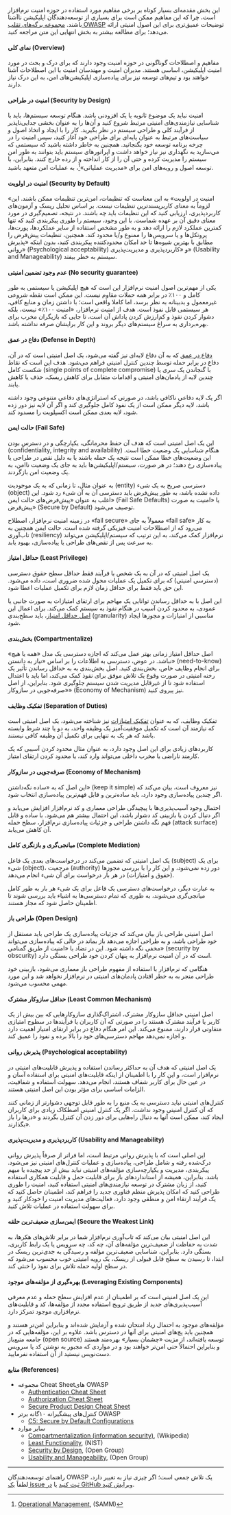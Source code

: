 این بخش مقدمه‌ای بسیار کوتاه بر برخی مفاهیم مورد استفاده در حوزه امنیت نرم‌افزار است، چرا که این مفاهیم
ممکن است برای بسیاری از توسعه‌دهندگان اپلیکیشن ناآشنا باشند. [مجموعه برگه‌های تقلب OWASP](https://cheatsheetseries.owasp.org/)
توضیحات عمیق‌تری برای این اصول امنیتی ارائه می‌دهد؛ برای مطالعه بیشتر به بخش انتهایی این متن مراجعه کنید.

#### نمای کلی (Overview)

مفاهیم و اصطلاحات گوناگونی در حوزه امنیت وجود دارند که برای درک و بحث در مورد امنیت اپلیکیشن، اساسی
هستند. مدیران امنیت و مهندسان امنیت با این اصطلاحات آشنا خواهند بود و تیم‌های توسعه نیز برای پیاده‌سازی
اپلیکیشن‌های امن، به این درک نیاز دارند.

#### امنیت در طراحی (Security by Design)

امنیت نباید یک موضوع ثانویه یا یک افزودنی باشد. هنگام توسعه سیستم‌ها، باید با شناسایی نیازمندی‌های
امنیتی مرتبط شروع کنید و آن‌ها را به عنوان بخشی جدایی‌ناپذیر از فرآیند کلی و طراحی سیستم در نظر بگیرید.
کار را با ایجاد و اتخاذ اصول و سیاست‌های مرتبط به عنوان پایه‌ای برای طراحی خود آغاز کنید، سپس امنیت را
در چرخه برنامه توسعه خود بگنجانید. همچنین به خاطر داشته باشید که سیستمی که می‌سازید به نگهداری نیز
نیاز خواهد داشت و اپراتورهای سیستم باید بتوانند به طور امن سیستم را مدیریت کرده و حتی آن را از کار
انداخته و از رده خارج کنند. بنابراین، با توسعه اصول و رویه‌های امن برای «مدیریت عملیاتی»[^1]،
به عملیات امن متعهد باشید.

#### امنیت در اولویت (Security by Default)

«امنیت در اولویت» به این معناست که تنظیمات، امن‌ترین تنظیمات ممکن باشند. این لزوماً به معنای
کاربرپسندترین تنظیمات نیست. بر اساس تحلیل ریسک و آزمون‌های کاربردپذیری، ارزیابی کنید که این تنظیمات
باید چه باشند. در نتیجه، تصمیم‌گیری در مورد معنای دقیق آن بر عهده شماست. با این وجود، سیستم را طوری
پیکربندی کنید که تنها کمترین عملکرد لازم را ارائه دهد و به طور مشخص استفاده از سایر عملکردها، پورت‌ها،
پروتکل‌ها و یا سرویس‌ها را ممنوع و/یا محدود کند. همچنین، تنظیمات پیش‌فرض را مطابق با بهترین شیوه‌ها
تا حد امکان محدودکننده پیکربندی کنید، بدون اینکه «پذیرش روانی» (Psychological acceptability) و
«کاربردپذیری و مدیریت‌پذیری» (Usability and Manageability) سیستم به خطر بیفتد.

#### عدم وجود تضمین امنیتی (No security guarantee)

یکی از مهم‌ترین اصول امنیت نرم‌افزار این است که هیچ اپلیکیشن یا سیستمی به طور کامل و ۱۰۰٪ در برابر
همه حملات مقاوم نیست. این ممکن است نقطه شروعی غیرمعمول و بدبینانه به نظر برسد، اما کاملا واقعی است؛
با داشتن زمان و منابع کافی، هر سیستمی قابل نفوذ است. هدف از امنیت نرم‌افزار، «امنیت ۱۰۰٪» نیست،
بلکه دشوار کردن نفوذ و کم‌ارزش کردن پاداش آن است، تا جایی که بازیگران مخرب برای بهره‌برداری به سراغ
سیستم‌های دیگر بروند و این کار برایشان صرفه نداشته باشد.

#### دفاع در عمق (Defense in Depth)

[دفاع در عمق](https://cheatsheetseries.owasp.org/cheatsheets/Secure_Product_Design_Cheat_Sheet.html#2-the-principle-of-defense-in-depth)
که به آن دفاع لایه‌ای نیز گفته می‌شود، یک اصل امنیتی است که در آن، دفاع در برابر حمله توسط چندین کنترل
امنیتی فراهم می‌شود. هدف این است که نقاط شکست کامل (single points of complete compromise) با گنجاندن
یک سری یا چندین لایه از پادمان‌های امنیتی و اقدامات متقابل برای کاهش ریسک، حذف یا کاهش یابند.

اگر یک لایه دفاعی ناکافی باشد، در صورتی که استراتژی‌های دفاعی متنوعی وجود داشته باشد، لایه دیگر ممکن
است از یک نفوذ کامل جلوگیری کند و اگر آن لایه نیز دور زده شود، لایه بعدی ممکن است اکسپلویت را مسدود کند.

#### حالت ایمن (Fail Safe)

این یک اصل امنیتی است که هدف آن حفظ محرمانگی، یکپارچگی و در دسترس بودن (confidentiality, integrity and
availability) هنگام شناسایی یک وضعیت خطا است. این وضعیت‌های خطا ممکن است نتیجه یک حمله باشند یا به دلیل
نقص در طراحی یا پیاده‌سازی رخ دهند؛ در هر صورت، سیستم/اپلیکیشن‌ها باید به جای یک وضعیت ناامن، به یک
وضعیت امن بازگردند.

به عنوان مثال، تا زمانی که به یک موجودیت (entity) دسترسی صریح به یک شیء (object) داده نشده باشد، به
طور پیش‌فرض باید دسترسی آن به آن شیء رد شود. این اغلب به عنوان «پیش‌فرض‌های حالت ایمن» (Fail Safe
Defaults) یا «امنیت به صورت پیش‌فرض» (Secure by Default) توصیف می‌شود.

در زمینه امنیت نرم‌افزار، اصطلاح «fail secure» معمولاً به جای «fail safe» به کار می‌رود که از اصطلاحات
امنیت فیزیکی گرفته شده است. حالت ایمن همچنین به تاب‌آوری (resiliency) نرم‌افزار کمک می‌کند، به این
ترتیب که سیستم/اپلیکیشن می‌تواند به سرعت پس از نقص‌های طراحی یا پیاده‌سازی، بهبود یابد.

#### حداقل امتیاز (Least Privilege)

یک اصل امنیتی که در آن به یک شخص یا فرآیند فقط حداقل سطح حقوق دسترسی (دسترسی امنیتی) که برای تکمیل
یک عملیات محول شده ضروری است، داده می‌شود. این حق باید فقط برای حداقل زمان لازم برای تکمیل عملیات
اعطا شود.

این اصل با به حداقل رساندن توانایی یک مهاجم برای ارتقای امتیازات به صورت جانبی یا عمودی، به محدود
کردن آسیب در هنگام نفوذ به سیستم کمک می‌کند. برای اعمال این
[اصل حداقل امتیاز](https://cheatsheetseries.owasp.org/cheatsheets/Authorization_Cheat_Sheet.html#enforce-least-privileges)،
باید سطح‌بندی (granularity) مناسبی از امتیازات و مجوزها ایجاد شود.

#### بخش‌بندی (Compartmentalize)

اصل حداقل امتیاز زمانی بهتر عمل می‌کند که اجازه دسترسی یک مدل «همه یا هیچ» نباشد. در عوض، دسترسی به
اطلاعات را بر اساس «نیاز به دانستن» (need-to-know) برای انجام وظایف خاص، بخش‌بندی کنید. اصل بخش‌بندی
به به حداقل رساندن تأثیر یک رخنه امنیتی در صورت وقوع یک تلاش موفق برای نفوذ کمک می‌کند، اما باید با
اعتدال استفاده شود تا از غیرقابل مدیریت شدن سیستم جلوگیری شود. بنابراین، از اصل «صرفه‌جویی در سازوکار»
(Economy of Mechanism) نیز پیروی کنید.

#### تفکیک وظایف (Separation of Duties)

تفکیک وظایف، که به عنوان
[تفکیک امتیازات](https://cheatsheetseries.owasp.org/cheatsheets/Secure_Product_Design_Cheat_Sheet.html#1-the-principle-of-least-privilege-and-separation-of-duties)
نیز شناخته می‌شود، یک اصل امنیتی است که نیازمند آن است که تکمیل موفقیت‌آمیز یک وظیفه واحد، به دو یا
چند شرط وابسته باشد که هر یک به تنهایی برای تکمیل آن وظیفه کافی نیستند.

کاربردهای زیادی برای این اصل وجود دارد، به عنوان مثال محدود کردن آسیبی که یک کارمند ناراضی یا مخرب
داخلی می‌تواند وارد کند، یا محدود کردن ارتقای امتیاز.

#### صرفه‌جویی در سازوکار (Economy of Mechanism)

این اصل که به «ساده نگه‌داشتن» (keep it simple) نیز معروف است، بیان می‌کند که اگر چندین پیاده‌سازی
وجود دارد، باید ساده‌ترین و قابل فهم‌ترین پیاده‌سازی انتخاب شود.

احتمال وجود آسیب‌پذیری‌ها با پیچیدگی طراحی معماری و کد نرم‌افزار افزایش می‌یابد و اگر دنبال کردن یا
بازبینی کد دشوار باشد، این احتمال بیشتر هم می‌شود. با ساده و قابل فهم نگه داشتن طراحی و جزئیات پیاده‌سازی
نرم‌افزار، سطح حمله (attack surface) آن کاهش می‌یابد.

#### میانجی‌گری و بازنگری کامل (Complete Mediation)

یک اصل امنیتی که تضمین می‌کند در درخواست‌های بعدی یک فاعل (subject) برای یک شیء (object)، مرجعیت
(authority) دور زده نمی‌شود، و این کار را با بررسی مجوزها (حقوق و امتیازات) در هر بار درخواست برای
آن شیء انجام می‌دهد.

به عبارت دیگر، درخواست‌های دسترسی یک فاعل برای یک شیء هر بار به طور کامل میانجی‌گری می‌شوند، به طوری
که تمام دسترسی‌ها به اشیاء باید بررسی شوند تا اطمینان حاصل شود که مجاز هستند.

#### طراحی باز (Open Design)

اصل امنیتی طراحی باز بیان می‌کند که جزئیات پیاده‌سازی یک طراحی باید مستقل از خود طراحی باشد، و به
طراحی اجازه می‌دهد باز بماند در حالی که پیاده‌سازی می‌تواند مخفی نگه داشته شود. این در تضاد با «امنیت
از طریق گمنامی» (security by obscurity) است که در آن امنیت نرم‌افزار به پنهان کردن خود طراحی بستگی دارد.

هنگامی که نرم‌افزار با استفاده از مفهوم طراحی باز معماری می‌شود، بازبینی خود طراحی منجر به به خطر
افتادن پادمان‌های امنیتی در نرم‌افزار نخواهد شد و این مورد مهمی محسوب می‌شود.

#### حداقل سازوکار مشترک (Least Common Mechanism)

اصل امنیتی حداقل سازوکار مشترک، اشتراک‌گذاری سازوکارهایی که بین بیش از یک کاربر یا فرآیند مشترک هستند
را در صورتی که آن کاربران یا فرآیندها در سطوح امتیازی متفاوتی قرار دارند، ممنوع می‌کند. این امر هنگام
دفاع در برابر ارتقای امتیاز اهمیت دارد و اجازه نمی‌دهد مهاجم دسترسی‌های خود را بالا برده و نفوذ را
عمیق کند.

#### پذیرش روانی (Psychological acceptability)

یک اصل امنیتی که هدف آن به حداکثر رساندن استفاده و پذیرش قابلیت‌های امنیتی در نرم‌افزار است، و این
کار را با اطمینان از اینکه قابلیت‌های امنیتی برای استفاده آسان و در عین حال برای کاربر شفاف هستند،
انجام می‌دهد. سهولت استفاده و شفافیت، الزامات اساسی برای مؤثر بودن این اصل امنیتی هستند.

کنترل‌های امنیتی نباید دسترسی به یک منبع را به طور قابل توجهی دشوارتر از زمانی کنند که آن کنترل امنیتی
وجود نداشت. اگر یک کنترل امنیتی اصطکاک زیادی برای کاربران ایجاد کند، ممکن است آنها به دنبال راه‌هایی
برای دور زدن آن کنترل بگردند و «درها را باز بگذارند».

#### کاربردپذیری و مدیریت‌پذیری (Usability and Manageability)

این اصلی است که با پذیرش روانی مرتبط است، اما فراتر از صرفاً پذیرش روانی درک‌شده رفته و شامل طراحی،
پیاده‌سازی و عملیات کنترل‌های امنیتی نیز می‌شود. پیکربندی، مدیریت و یکپارچه‌سازی مؤلفه‌های امنیتی
نباید بیش از حد پیچیده یا مبهم باشد. بنابراین، همیشه از استانداردهای باز برای قابلیت حمل و قابلیت
همکاری استفاده کنید، از زبان مشترک در توسعه نیازمندی‌های امنیتی استفاده کنید، امنیت را طوری طراحی کنید
که امکان پذیرش منظم فناوری جدید را فراهم کند، اطمینان حاصل کنید که یک فرآیند ارتقاء امن و منطقی
وجود دارد، فعالیت‌های مدیریت امنیت را خودکار کنید و برای سهولت استفاده در عملیات تلاش کنید.

#### ایمن‌سازی ضعیف‌ترین حلقه (Secure the Weakest Link)

این اصل امنیتی بیان می‌کند که تاب‌آوری نرم‌افزار شما در برابر تلاش‌های هکرها، به شدت به حفاظت از
ضعیف‌ترین مؤلفه‌های آن، چه کد، چه سرویس یا یک رابط کاربری، بستگی دارد. بنابراین، شناسایی ضعیف‌ترین
مؤلفه و رسیدگی به جدی‌ترین ریسک در ابتدا، تا رسیدن به سطح قابل قبولی از ریسک، یک رویه امنیتی خوب
محسوب می‌شود که در سطح اولیه حمله تلاش برای نفوذ را خنثی کند.

#### بهره‌گیری از مؤلفه‌های موجود (Leveraging Existing Components)

این یک اصل امنیتی است که بر اطمینان از عدم افزایش سطح حمله و عدم معرفی آسیب‌پذیری‌های جدید از طریق
ترویج استفاده مجدد از مؤلفه‌ها، کد و قابلیت‌های نرم‌افزاری موجود تمرکز دارد.

مؤلفه‌های موجود به احتمال زیاد امتحان شده و آزمایش شده‌اند و بنابراین امن‌تر هستند و همچنین باید
پچ‌های امنیتی برای آنها در دسترس باشد. علاوه بر این، مؤلفه‌هایی که در جامعه منبع‌باز (open source)
توسعه یافته‌اند، از مزیت «چشمان بسیار» بهره‌مند هستند و بنابراین احتمالاً حتی امن‌تر خواهند بود و در
مواردی که مجبور به نوشتن کد یا سرویس دست‌نویس نیستید از آن استفاده نفرمایید.

#### منابع (References)

- مجموعه Cheat Sheetهای OWASP
    - [Authentication Cheat Sheet](https://cheatsheetseries.owasp.org/cheatsheets/Authentication_Cheat_Sheet.html)
    - [Authorization Cheat Sheet](https://cheatsheetseries.owasp.org/cheatsheets/Authorization_Cheat_Sheet.html)
    - [Secure Product Design Cheat Sheet](https://cheatsheetseries.owasp.org/cheatsheets/Secure_Product_Design_Cheat_Sheet.html)
- کنترل‌های پیشگیرانه ۱۰گانه برتر OWASP
    - [C5: Secure by Default Configurations](https://top10proactive.owasp.org/the-top-10/c5-secure-by-default/)
- سایر موارد
    - [Compartmentalization (information security)](https://en.wikipedia.org/wiki/Compartmentalization_(information_security)), (Wikipedia)
    - [Least Functionality](https://csf.tools/reference/nist-sp-800-53/r5/cm/cm-7/), (NIST)
    - [Security by Design](https://pubs.opengroup.org/security/o-esa/#_Toc291061712), (Open Group)
    - [Usability and Manageability](https://pubs.opengroup.org/security/o-esa/#_Toc291061714), (Open Group)

---

راهنمای توسعه‌دهندگان OWASP یک تلاش جمعی است؛ اگر چیزی نیاز به تغییر دارد، لطفاً
[یک issue ثبت کنید](https://github.com/OWASP/DevGuide/issues/new?labels=enhancement&template=request.md&title=Update:%2002-foundations/03-security-principles)
یا [در GitHub ویرایش کنید](https://github.com/OWASP/DevGuide/blob/main/docs/en/02-foundations/03-security-principles.md).

[^1]: [Operational Management](https://owaspsamm.org/model/operations/operational-management/), (SAMM)
